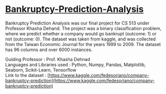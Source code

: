 # [Bankruptcy-Prediction-Analysis](https://github.com/surya1203/Bankruptcy-Prediction-Analysis/blob/main/Bankrupcy%20Prediction%20Analysis%20KDD%20Project.ipynb)
Bankruptcy Prediction Analysis was our final project for CS 513 under Professor Khasha Dehand. The project was a binary classification problem, where we predict whether a company would go bankrupt (outcome: 1) or not (outcome: 0). The dataset was taken from kaggle, and was collected from the Taiwan Economic Journal for the years 1999 to 2009. The dataset has 96 columns and over 6000 instances.

Guiding Professor            : Prof. Khasha Dehnad  
Languages and Libraries used : Python, Numpy, Pandas, Matplotlib,  Seaborn, Scikit-Learn, Tensorflow  
Link to the dataset          : [https://www.kaggle.com/fedesoriano/company-bankruptcy-prediction](https://www.kaggle.com/fedesoriano/company-bankruptcy-prediction)

